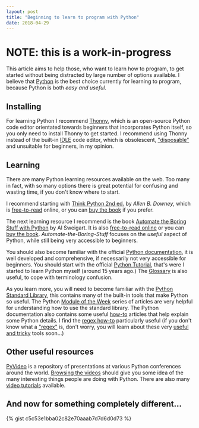 ```yaml
---
layout: post
title: "Beginning to learn to program with Python"
date: 2018-04-29
---
```


# NOTE: this is a work-in-progress

This article aims to help those, who want to learn how to program, to get started without being distracted by large number of options available. I believe that [Python](https://www.python.org/) is the best choice currently for learning to program, because Python is both *easy and useful*. 

## Installing
For learning Python I recommend [Thonny](http://thonny.org/), which is an open-source Python code editor orientated towards beginners that incorporates Python itself, so you only need to install Thonny to get started. I recommend using Thonny instead of the built-in [IDLE](https://en.wikipedia.org/wiki/IDLE) code editor, which is obsolescent, ["disposable"](http://inventwithpython.com/blog/2011/11/29/the-things-i-hate-about-idle-that-i-wish-someone-would-fix/) and unsuitable for beginners, in my opinion.

## Learning
There are many Python learning resources available on the web. Too many in fact, with so many options there is great potential for confusing and wasting time, if you don't know where to start. 

I recommend starting with [Think Python 2nd ed.](http://greenteapress.com/wp/think-python-2e/) by *Allen B. Downey*, which is [free-to-read](http://greenteapress.com/thinkpython2/html/index.html) online, or you can [buy the book](http://amzn.to/1WmXPCx) if you prefer.

The next learning resource I recommend is the book [Automate the Boring Stuff with Python](https://automatetheboringstuff.com/) by Al Sweigart.  It is also [free-to-read online](https://automatetheboringstuff.com/#toc) or you can [buy the book](http://www.amazon.com/gp/product/1593275994/ref=as_li_tl?ie=UTF8&camp=1789&creative=9325&creativeASIN=1593275994&linkCode=as2&tag=playwithpyth-20&linkId=HDM7V3T6RHC5VVN4). *Automate-the-Boring-Stuff* focuses on the *useful* aspect of Python, while still being very accessible to beginners.

You should also become familiar with the official [Python documentation](https://docs.python.org/3/), it is well developed and comprehensive, if necessarily not very accessible for beginners. You should start with the official [Python Tutorial](https://docs.python.org/3/tutorial/index.html), that's were I started to learn Python myself (around 15 years ago.) The [Glossary](https://docs.python.org/3/glossary.html) is also useful, to cope with terminology confusion. 

As you learn more, you will need to become familiar with the [Python Standard Library](https://docs.python.org/3/library/index.html), this contains many of the built-in tools that make Python so useful. The Python [Module of the Week](https://pymotw.com/3/) series of articles are very helpful for understanding how to use the standard library. The Python documentation also contains some useful [how-to](https://docs.python.org/3/howto/index.html) articles that help explain some Python details. I find the [regex how-to](https://docs.python.org/3/howto/regex.html) particularly useful (if you don't know what a ["regex"](https://en.wikipedia.org/wiki/Regular_expression) is, don't worry, you will learn about these very [useful and tricky](http://regex.info/blog/2006-09-15/247) tools soon...) 

## Other useful resources

[PyVideo](http://pyvideo.org/) is a repository of presentations at various Python conferences around the world. [Browsing the videos](http://pyvideo.org/events.html) should give you some idea of the many interesting things people are doing with Python. There are also many [video tutorials](http://pyvideo.org/tag/tutorial/) available.

## And now for something completely different...

{% gist c5c53e1bba02c82e70aaab7d7d6d0d73 %}




[//]: # (https://docs.python.org/3/glossary.html)
